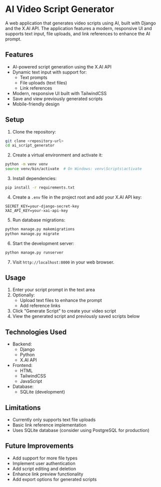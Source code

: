 # AI Video Script Generator

A web application that generates video scripts using AI, built with Django and the X.AI API. The application features a modern, responsive UI and supports text input, file uploads, and link references to enhance the AI prompt.

## Features

- AI-powered script generation using the X.AI API
- Dynamic text input with support for:
  - Text prompts
  - File uploads (text files)
  - Link references
- Modern, responsive UI built with TailwindCSS
- Save and view previously generated scripts
- Mobile-friendly design

## Setup

1. Clone the repository:
```bash
git clone <repository-url>
cd ai_script_generator
```

2. Create a virtual environment and activate it:
```bash
python -m venv venv
source venv/bin/activate  # On Windows: venv\Scripts\activate
```

3. Install dependencies:
```bash
pip install -r requirements.txt
```

4. Create a `.env` file in the project root and add your X.AI API key:
```
SECRET_KEY=your-django-secret-key
XAI_API_KEY=your-xai-api-key
```

5. Run database migrations:
```bash
python manage.py makemigrations
python manage.py migrate
```

6. Start the development server:
```bash
python manage.py runserver
```

7. Visit `http://localhost:8000` in your web browser.

## Usage

1. Enter your script prompt in the text area
2. Optionally:
   - Upload text files to enhance the prompt
   - Add reference links
3. Click "Generate Script" to create your video script
4. View the generated script and previously saved scripts below

## Technologies Used

- Backend:
  - Django
  - Python
  - X.AI API
- Frontend:
  - HTML
  - TailwindCSS
  - JavaScript
- Database:
  - SQLite (development)

## Limitations

- Currently only supports text file uploads
- Basic link reference implementation
- Uses SQLite database (consider using PostgreSQL for production)

## Future Improvements

- Add support for more file types
- Implement user authentication
- Add script editing and deletion
- Enhance link preview functionality
- Add export options for generated scripts 